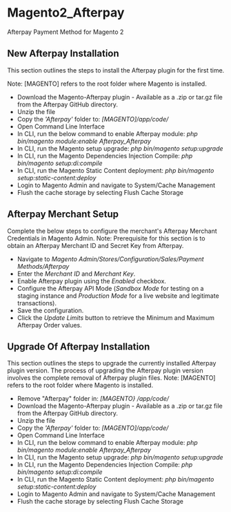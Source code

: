 # Magento2_Afterpay
Afterpay Payment Method for Magento 2

## New Afterpay Installation
This section outlines the steps to install the Afterpay plugin for the first time.

Note: [MAGENTO] refers to the root folder where Magento is installed.

- Download the Magento-Afterpay plugin - Available as a .zip or tar.gz file from the Afterpay GitHub directory. 
- Unzip the file
- Copy the *'Afterpay'* folder to: *[MAGENTO]/app/code/* 
- Open Command Line Interface
- In CLI, run the below command to enable Afterpay module: *php bin/magento module:enable Afterpay_Afterpay*
- In CLI, run the Magento setup upgrade: *php bin/magento setup:upgrade*
- In CLI, run the Magento Dependencies Injection Compile: *php bin/magento setup:di:compile*
- In CLI, run the Magento Static Content deployment: *php bin/magento setup:static-content:deploy*
- Login to Magento Admin and navigate to System/Cache Management
- Flush the cache storage by selecting Flush Cache Storage


## Afterpay Merchant Setup
Complete the below steps to configure the merchant's Afterpay Merchant Credentials in Magento Admin.
Note: Prerequisite for this section is to obtain an Afterpay Merchant ID and Secret Key from Afterpay.

- Navigate to *Magento Admin/Stores/Configuration/Sales/Payment Methods/Afterpay*
- Enter the *Merchant ID* and *Merchant Key*.
- Enable Afterpay plugin using the *Enabled* checkbox.
- Configure the Afterpay API Mode (*Sandbox Mode* for testing on a staging instance and *Production Mode* for a live website and legitimate transactions).
- Save the configuration.
- Click the *Update Limits* button to retrieve the Minimum and Maximum Afterpay Order values.

## Upgrade Of Afterpay Installation
This section outlines the steps to upgrade the currently installed Afterpay plugin version.
The process of upgrading the Afterpay plugin version involves the complete removal of Afterpay plugin files.
Note: [MAGENTO] refers to the root folder where Magento is installed.

- Remove "Afterpay" folder in: *[MAGENTO} /app/code/*
- Download the Magento-Afterpay plugin - Available as a .zip or tar.gz file from the Afterpay GitHub directory.
- Unzip the file 
- Copy the *'Afterpay'* folder to: *[MAGENTO]/app/code/*
- Open Command Line Interface
- In CLI, run the below command to enable Afterpay module: *php bin/magento module:enable Afterpay_Afterpay*
- In CLI, run the Magento setup upgrade: *php bin/magento setup:upgrade*
- In CLI, run the Magento Dependencies Injection Compile: *php bin/magento setup:di:compile*
- In CLI, run the Magento Static Content deployment: *php bin/magento setup:static-content:deploy*
- Login to Magento Admin and navigate to System/Cache Management
- Flush the cache storage by selecting Flush Cache Storage
